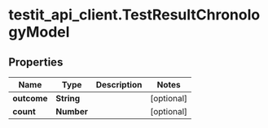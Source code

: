# testit_api_client.TestResultChronologyModel

## Properties

Name | Type | Description | Notes
------------ | ------------- | ------------- | -------------
**outcome** | **String** |  | [optional] 
**count** | **Number** |  | [optional] 


